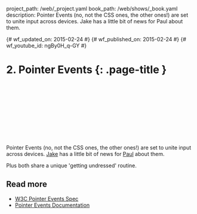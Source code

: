 project_path: /web/_project.yaml book_path: /web/shows/_book.yaml description: Pointer Events (no, not the CSS ones, the other ones!) are set to unite input across devices. Jake has a little bit of news for Paul about them.

{# wf_updated_on: 2015-02-24 #} {# wf_published_on: 2015-02-24 #} {# wf_youtube_id: ngBy0H_q-GY #}

# 2. Pointer Events {: .page-title }

<div class="video-wrapper">
  <iframe class="devsite-embedded-youtube-video" data-video-id="ngBy0H_q-GY"
          data-autohide="1" data-showinfo="0" frameborder="0" allowfullscreen>
  </iframe>
</div>

Pointer Events (no, not the CSS ones, the other ones!) are set to unite input across devices. [Jake](https://twitter.com/jaffathecake) has a little bit of news for [Paul](https://twitter.com/aerotwist) about them.

Plus both share a unique 'getting undressed' routine.

## Read more

* [W3C Pointer Events Spec](https://msdn.microsoft.com/en-us/library/ie/dn433244%28v=vs.85%29.aspx)
* [Pointer Events Documentation](https://msdn.microsoft.com/en-us/library/ie/dn433244%28v=vs.85%29.aspx)